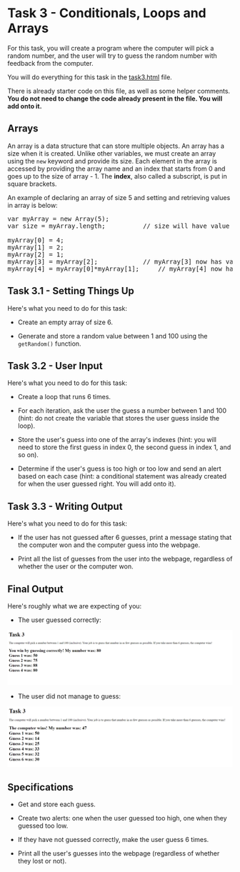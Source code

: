 # Task 3 - Conditionals, Loops and Arrays

For this task, you will create a program where the computer will pick a random number, and the user will try to guess the random number with feedback from the computer.

You will do everything for this task in the <a href="task3/task3.html">task3.html</a> file.

There is already starter code on this file, as well as some helper comments. **You do not need to change the code already present in the file. You will add onto it.**

## Arrays

An array is a data structure that can store multiple objects.  An array has a size when it is created.  Unlike other variables, we must create an array using the `new` keyword and provide its size.  Each element in the array is accessed by providing the array name and an index that starts from 0 and goes up to the size of array - 1. The **index**, also called a subscript, is put in square brackets.

An example of declaring an array of size 5 and setting and retrieving values in array is below:

<pre>
var myArray = new Array(5);
var size = myArray.length;			// size will have value 5

myArray[0] = 4;
myArray[1] = 2;
myArray[2] = 1;
myArray[3] = myArray[2];			// myArray[3] now has value 1
myArray[4] = myArray[0]*myArray[1];		// myArray[4] now has value 8
</pre>

## Task 3.1 - Setting Things Up

Here's what you need to do for this task:

- Create an empty array of size 6.

- Generate and store a random value between 1 and 100 using the `getRandom()` function.

## Task 3.2 - User Input

Here's what you need to do for this task:

- Create a loop that runs 6 times. 

- For each iteration, ask the user the guess a number between 1 and 100 (hint: do not create the variable that stores the user guess inside the loop).

- Store the user's guess into one of the array's indexes (hint: you will need to store the first guess in index 0, the second guess in index 1, and so on).

- Determine if the user's guess is too high or too low and send an alert based on each case (hint: a conditional statement was already created for when the user guessed right. You will add onto it).

## Task 3.3 - Writing Output

Here's what you need to do for this task:

- If the user has not guessed after 6 guesses, print a message stating that the computer won and the computer guess into the webpage.

- Print all the list of guesses from the user into the webpage, regardless of whether the user or the computer won.

## Final Output

Here's roughly what we are expecting of you:

- The user guessed correctly:

<img src="images/correct_guess.png"/>

- The user did not manage to guess:

<img src="images/incorrect_guess.png">

## Specifications 

- Get and store each guess.

- Create two alerts: one when the user guessed too high, one when they guessed too low. 

- If they have not guessed correctly, make the user guess 6 times.

- Print all the user's guesses into the webpage (regardless of whether they lost or not).
